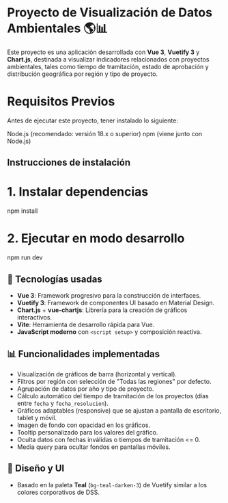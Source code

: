 # Proyecto de Visualización de Datos Ambientales 🌎📊

Este proyecto es una aplicación desarrollada con **Vue 3**, **Vuetify 3** y **Chart.js**, destinada a visualizar indicadores relacionados con proyectos ambientales, tales como tiempo de tramitación, estado de aprobación y distribución geográfica por región y tipo de proyecto.

# Requisitos Previos
Antes de ejecutar este proyecto, tener instalado lo siguiente:

Node.js (recomendado: versión 18.x o superior)
npm (viene junto con Node.js)

## Instrucciones de instalación

# 1. Instalar dependencias
npm install

# 2. Ejecutar en modo desarrollo
npm run dev

## 🧩 Tecnologías usadas

- **Vue 3**: Framework progresivo para la construcción de interfaces.
- **Vuetify 3**: Framework de componentes UI basado en Material Design.
- **Chart.js** + **vue-chartjs**: Librería para la creación de gráficos interactivos.
- **Vite**: Herramienta de desarrollo rápida para Vue.
- **JavaScript moderno** con `<script setup>` y composición reactiva.

## 📊 Funcionalidades implementadas

- Visualización de gráficos de barra (horizontal y vertical).
- Filtros por región con selección de "Todas las regiones" por defecto.
- Agrupación de datos por año y tipo de proyecto.
- Cálculo automático del tiempo de tramitación de los proyectos (días entre `fecha` y `fecha_resolucion`).
- Gráficos adaptables (responsive) que se ajustan a pantalla de escritorio, tablet y móvil.
- Imagen de fondo con opacidad en los gráficos.
- Tooltip personalizado para los valores del gráfico.
- Oculta datos con fechas inválidas o tiempos de tramitación <= 0.
- Media query para ocultar fondos en pantallas móviles.

## 🎨 Diseño y UI

- Basado en la paleta **Teal** (`bg-teal-darken-3`) de Vuetify similar a los colores corporativos de DSS.

